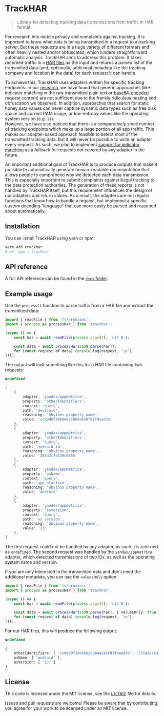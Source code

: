 # TrackHAR

> Library for detecting tracking data transmissions from traffic in HAR format.

For research into mobile privacy and complaints against tracking, it is important to know what data is being transmitted in a request to a tracking server. But these requests are in a huge variety of different formats and often heavily nested and/or obfuscated, which hinders straightforward automatic analysis. TrackHAR aims to address this problem. It takes recorded traffic in a [HAR files](http://www.softwareishard.com/blog/har-12-spec/) as the input and returns a parsed list of the transmitted data (and, optionally, additional metadata like the tracking company and location in the data) for each request it can handle.

To achieve this, TrackHAR uses adapters written for specific tracking endpoints. In our [research](https://benjamin-altpeter.de/doc/thesis-consent-dialogs.pdf), we have found that generic approaches (like indicator matching in the raw transmitted plain text or [base64-encoded](https://github.com/baltpeter/base64-search) request content) are not sufficient due to the frankly ridiculous nesting and obfuscation we observed. In addition, approaches that search for static honey data values can never capture dynamic data types such as free disk space and current RAM usage, or low-entropy values like the operating system version (e.g. `11`).  
However, we have also noticed that there is a comparatively small number of tracking endpoints which make up a large portion of all app traffic. This makes our adapter-based approach feasible to detect most of the transmitted tracking data. But it will never be possible to write an adapter every request. As such, we plan to implement [support for indicator matching](https://github.com/tweaselORG/TrackHAR/issues/6) as a fallback for requests not covered by any adapter in the future.

An important additional goal of TrackHAR is to produce outputs that make it possible to automatically generate human-readable documentation that allows people to comprehend why we detected each data transmission. This is especially important to submit complaints against illegal tracking to the data protection authorities. The generation of these reports is not handled by TrackHAR itself, but this requirement influences the design of our adapters and return values. As a result, the adapters are not regular functions that know how to handle a request, but implement a specific custom decoding "language" that can more easily be parsed and reasoned about automatically.

## Installation

You can install TrackHAR using yarn or npm:

```sh
yarn add trackhar
# or `npm i trackhar`
```

## API reference

A full API reference can be found in the [`docs` folder](/docs/README.md).

## Example usage

Use the `process()` function to parse traffic from a HAR file and extract the transmitted data:

```ts
import { readFile } from 'fs/promises';
import { process as processHar } from 'trackhar';

(async () => {
    const har = await readFile(process.argv[2], 'utf-8');

    const data = await processHar(JSON.parse(har));
    for (const request of data) console.log(request, '\n');
})();
```

The output will look something like this for a HAR file containing two requests:

```ts
undefined

[
    {
        adapter: 'yandex/appmetrica',
        property: 'otherIdentifiers',
        context: 'query',
        path: 'deviceid',
        reasoning: 'obvious property name',
        value: 'cc89d0f3866e62c804a5a6f81f4aad3b'
    },
    {
        adapter: 'yandex/appmetrica',
        property: 'otherIdentifiers',
        context: 'query',
        path: 'android_id',
        reasoning: 'obvious property name',
        value: '355d2c7e339c6855'
    },
    {
        adapter: 'yandex/appmetrica',
        property: 'osName',
        context: 'query',
        path: 'app_platform',
        reasoning: 'obvious property name',
        value: 'android'
    },
    {
        adapter: 'yandex/appmetrica',
        property: 'osVersion',
        context: 'query',
        path: 'os_version',
        reasoning: 'obvious property name',
        value: '13'
    },
]
```

The first request could not be handled by any adapter, as such it is returned as `undefined`. The second request was handled by the `yandex/appmetrica` adapter, which detected transmissions of two IDs, as well as the operating system name and version.

If you are only interested in the transmitted data and don't need the additional metadata, you can use the `valuesOnly` option:

```ts
import { readFile } from 'fs/promises';
import { process as processHar } from 'trackhar';

(async () => {
    const har = await readFile(process.argv[2], 'utf-8');

    const data = await processHar(JSON.parse(har), { valuesOnly: true });
    for (const request of data) console.log(request, '\n');
})();
```

For our HAR files, this will produce the following output:

```ts
undefined

{
    otherIdentifiers: [ 'cc89d0f3866e62c804a5a6f81f4aad3b', '355d2c7e339c6855' ],
    osName: [ 'android' ],
    osVersion: [ '13' ]
}
```

## License

This code is licensed under the MIT license, see the [`LICENSE`](LICENSE) file for details.

Issues and pull requests are welcome! Please be aware that by contributing, you agree for your work to be licensed under an MIT license.

